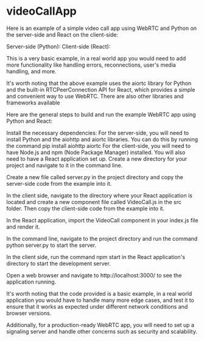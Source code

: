 # videoCallApp
Here is an example of a simple video call app using WebRTC and Python on the server-side and React on the client-side:

Server-side (Python):
Client-side (React):

This is a very basic example, in a real world app you would need to add more functionality like handling errors, reconnections, user's media handling, and more.

It's worth noting that the above example uses the aiortc library for Python and the built-in RTCPeerConnection API for React, which provides a simple and convenient way to use WebRTC. There are also other libraries and frameworks available




Here are the general steps to build and run the example WebRTC app using Python and React:

Install the necessary dependencies:
For the server-side, you will need to install Python and the aiohttp and aiortc libraries. You can do this by running the command pip install aiohttp aiortc
For the client-side, you will need to have Node.js and npm (Node Package Manager) installed. You will also need to have a React application set up.
Create a new directory for your project and navigate to it in the command line.

Create a new file called server.py in the project directory and copy the server-side code from the example into it.

In the client side, navigate to the directory where your React application is located and create a new component file called VideoCall.js in the src folder. Then copy the client-side code from the example into it.

In the React application, import the VideoCall component in your index.js file and render it.

In the command line, navigate to the project directory and run the command python server.py to start the server.

In the client side, run the command npm start in the React application's directory to start the development server.

Open a web browser and navigate to http://localhost:3000/ to see the application running.

It's worth noting that the code provided is a basic example, in a real world application you would have to handle many more edge cases, and test it to ensure that it works as expected under different network conditions and browser versions.

Additionally, for a production-ready WebRTC app, you will need to set up a signaling server and handle other concerns such as security and scalability.